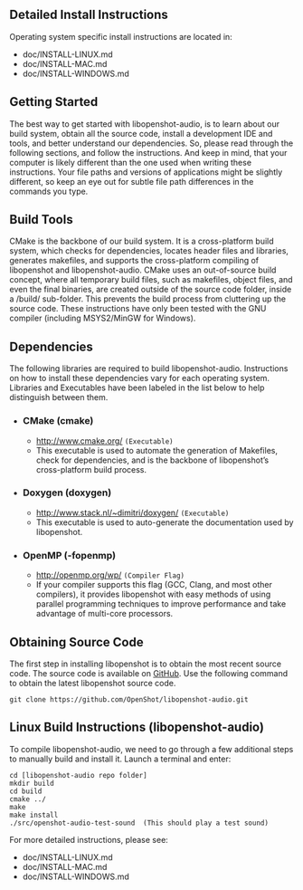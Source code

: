 ## Detailed Install Instructions

Operating system specific install instructions are located in:

* doc/INSTALL-LINUX.md
* doc/INSTALL-MAC.md
* doc/INSTALL-WINDOWS.md

## Getting Started

The best way to get started with libopenshot-audio, is to learn about our build system, obtain all the source code, 
install a development IDE and tools, and better understand our dependencies. So, please read through the 
following sections, and follow the instructions. And keep in mind, that your computer is likely different 
than the one used when writing these instructions. Your file paths and versions of applications might be 
slightly different, so keep an eye out for subtle file path differences in the commands you type.

## Build Tools

CMake is the backbone of our build system.  It is a cross-platform build system, which checks for dependencies, 
locates header files and libraries, generates makefiles, and supports the cross-platform compiling of 
libopenshot and libopenshot-audio.  CMake uses an out-of-source build concept, where all temporary build 
files, such as makefiles, object files, and even the final binaries, are created outside of the source 
code folder, inside a /build/ sub-folder.  This prevents the build process from cluttering up the source 
code.  These instructions have only been tested with the GNU compiler (including MSYS2/MinGW for Windows).

## Dependencies

The following libraries are required to build libopenshot-audio.  Instructions on how to install these 
dependencies vary for each operating system.  Libraries and Executables have been labeled in the 
list below to help distinguish between them.

* ### CMake (cmake)
  * http://www.cmake.org/ `(Executable)`
  * This executable is used to automate the generation of Makefiles, check for dependencies, and is the backbone of libopenshot’s cross-platform build process.

* ### Doxygen (doxygen)
  * http://www.stack.nl/~dimitri/doxygen/ `(Executable)`
  * This executable is used to auto-generate the documentation used by libopenshot.

* ### OpenMP (-fopenmp)
  * http://openmp.org/wp/ `(Compiler Flag)`
  * If your compiler supports this flag (GCC, Clang, and most other compilers), it provides libopenshot with easy methods of using parallel programming techniques to improve performance and take advantage of multi-core processors.

## Obtaining Source Code

The first step in installing libopenshot is to obtain the most recent source code. The source code is available on [GitHub](https://github.com/OpenShot/libopenshot). Use the following command to obtain the latest libopenshot source code.

```
git clone https://github.com/OpenShot/libopenshot-audio.git
```

## Linux Build Instructions (libopenshot-audio)
To compile libopenshot-audio, we need to go through a few additional steps to manually build and install it. Launch a terminal and enter:

```
cd [libopenshot-audio repo folder]
mkdir build
cd build
cmake ../
make
make install
./src/openshot-audio-test-sound  (This should play a test sound)
```

For more detailed instructions, please see:

* doc/INSTALL-LINUX.md
* doc/INSTALL-MAC.md
* doc/INSTALL-WINDOWS.md
